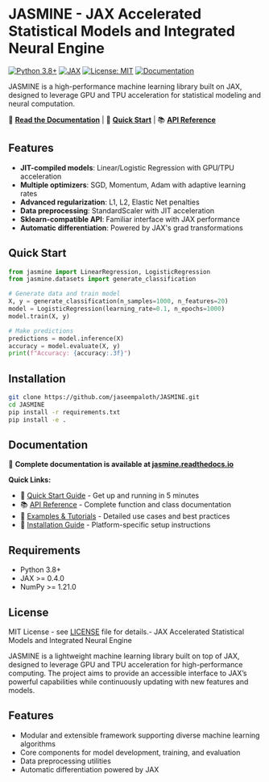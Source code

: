 # JASMINE - JAX Accelerated Statistical Models and Integrated Neural Engine

[![Python 3.8+](https://img.shields.io/badge/python-3.8+-blue.svg)](https://www.python.org/downloads/)
[![JAX](https://img.shields.io/badge/JAX-latest-orange.svg)](https://github.com/google/jax)
[![License: MIT](https://img.shields.io/badge/License-MIT-yellow.svg)](https://opensource.org/licenses/MIT)
[![Documentation](https://img.shields.io/badge/docs-jasmine-brightgreen.svg)](https://jasmine.readthedocs.io)

JASMINE is a high-performance machine learning library built on JAX, designed to leverage GPU and TPU acceleration for statistical modeling and neural computation.

📖 **[Read the Documentation](https://jasmine.readthedocs.io)** | 🚀 **[Quick Start](https://jasmine.readthedocs.io/en/latest/quickstart.html)** | 📚 **[API Reference](https://jasmine.readthedocs.io/en/latest/api/)**

## Features

- **JIT-compiled models**: Linear/Logistic Regression with GPU/TPU acceleration
- **Multiple optimizers**: SGD, Momentum, Adam with adaptive learning rates  
- **Advanced regularization**: L1, L2, Elastic Net penalties
- **Data preprocessing**: StandardScaler with JIT acceleration
- **Sklearn-compatible API**: Familiar interface with JAX performance
- **Automatic differentiation**: Powered by JAX's grad transformations

## Quick Start

```python
from jasmine import LinearRegression, LogisticRegression
from jasmine.datasets import generate_classification

# Generate data and train model
X, y = generate_classification(n_samples=1000, n_features=20)
model = LogisticRegression(learning_rate=0.1, n_epochs=1000)
model.train(X, y)

# Make predictions
predictions = model.inference(X)
accuracy = model.evaluate(X, y)
print(f"Accuracy: {accuracy:.3f}")
```

## Installation

```bash
git clone https://github.com/jaseempaloth/JASMINE.git
cd JASMINE
pip install -r requirements.txt
pip install -e .
```

## Documentation

📖 **Complete documentation is available at [jasmine.readthedocs.io](https://jasmine-ml.readthedocs.io)**

**Quick Links:**
- 🚀 [Quick Start Guide](https://jasmine-ml.readthedocs.io/en/latest/quickstart.html) - Get up and running in 5 minutes
- 📚 [API Reference](https://jasmine-ml.readthedocs.io/en/latest/api/) - Complete function and class documentation  
- 📝 [Examples & Tutorials](https://jasmine-ml.readthedocs.io/en/latest/examples.html) - Detailed use cases and best practices
- 💾 [Installation Guide](https://jasmine-ml.readthedocs.io/en/latest/installation.html) - Platform-specific setup instructions

## Requirements

- Python 3.8+
- JAX >= 0.4.0
- NumPy >= 1.21.0

## License

MIT License - see [LICENSE](LICENSE) file for details.- JAX Accelerated Statistical Models and Integrated Neural Engine

JASMINE is a lightweight machine learning library built on top of JAX, designed to leverage GPU and TPU acceleration for high-performance computing. The project aims to provide an accessible interface to JAX’s powerful capabilities while continuously updating with new features and models.

## Features

- Modular and extensible framework supporting diverse machine learning algorithms
- Core components for model development, training, and evaluation
- Data preprocessing utilities
- Automatic differentiation powered by JAX

